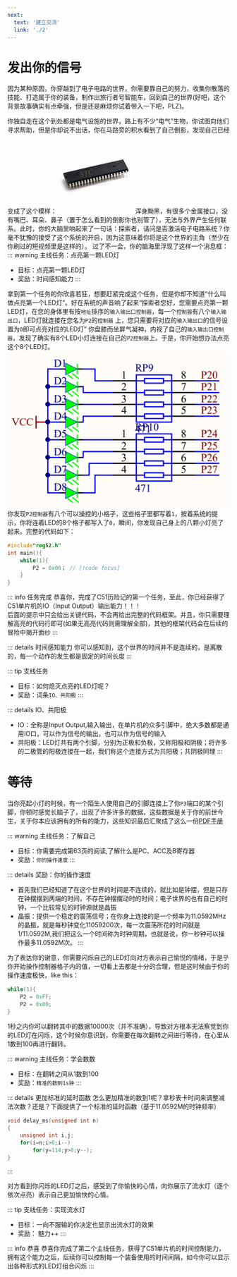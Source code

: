 ```yaml
---
next:
  text: '建立交流'
  link: './2'
---
```


# 发出你的信号
因为某种原因，你穿越到了电子电路的世界，你需要靠自己的努力，收集你散落的技能、打造属于你的装备，制作出旅行者号智能车，回到自己的世界(好吧，这个背景故事确实有点牵强，但是还是麻烦你试着带入一下吧，PLZ)。

你独自走在这个到处都是电气设施的世界，路上有不少“电气”生物，你试图向他们寻求帮助，但是你却说不出话，你在马路旁的积水看到了自己倒影，发现自己已经变成了这个模样：
![](assets/Pasted%20image%2020241115020626.png)
浑身黝黑，有很多个金属接口，没有嘴巴、耳朵、鼻子（置于怎么看到的倒影你也别管了），无法与外界产生任何联系。此时，你的大脑里响起来了一句话：探索者，请问是否激活电子电路系统？你毫不犹豫的接受了这个系统的开启，因为这意味着你将是这个世界的主角（至少在你刷过的短视频里是这样的）。
过了不一会，你的脑海里浮现了这样一个消息框：
::: warning 主线任务：点亮第一颗LED灯
- 目标：点亮第一颗LED灯
- 奖励：时间感知能力
:::

拿到第一个任务的你欣喜若狂，想要赶紧完成这个任务，但是你却不知道“什么叫做点亮第一个LED灯”。好在系统的声音响了起来“探索者您好，您需要点亮第一颗LED灯，在您的身体里有按`地址`排序的`输入输出口控制器`，每一个`控制器`有八个`输入输出口`，LED灯就连接在您名为`P2`的`控制器` 上，您只需要将对应的`输入输出口`的信号设置为`0`即可点亮对应的LED灯”
你盘膝而坐屏气凝神，内视了自己的`输入输出口控制器`，发现了确实有8个LED小灯连接在自己的`P2控制器`上。于是，你开始想办法点亮这个8个LED灯。
![](assets/Pasted%20image%2020241115020643.png)
你发现`P2控制器`有八个可以操控的小格子，这些格子里都写着`1`，按着系统的提示，你将连着LED的8个格子都写入了`0`，瞬间，你发现自己身上的八颗小灯亮了起来。完整的代码如下：
```c
#include"reg52.h"
int main(){
	while(1){
		P2 = 0x00； // [!code focus]
	}
}
```

::: info 任务完成
恭喜你，完成了C51历险记的第一个任务，至此，你已经获得了C51单片机的IO（Input Output）输出能力！！！<br>
后面的提示中只会给出关键代码，不会再给出完整的代码框架。并且，你只需要理解高亮的代码行即可(如果无高亮代码则需理解全部)，其他的框架代码会在后续的冒险中揭开面纱
:::

::: details 时间感知能力
你可以感知到，这个世界的时间并不是连续的，是离散的，每一个动作的发生都是固定的时间长度
:::

::: tip 支线任务
- 目标：如何熄灭点亮的LED灯呢？
- 奖励：词条`IO、共阳极`
:::

::: details IO、共阳极
- IO：全称是Input Output,输入输出，在单片机的众多引脚中，绝大多数都是通用IO口，可以作为信号的输出，也可以作为信号的输入
- 共阳极：LED灯共有两个引脚，分别为正极和负极，又称阳极和阴极；将许多的二极管的阳极连接在一起，我们称这个连接方式为共阳极；共阴极同理
:::
# 等待

当你亮起小灯的时候，有一个陌生人使用自己的引脚连接上了你`P3`端口的某个引脚，你顿时感觉长脑子了，出现了许多许多的数据，这些数据是关于你的前世今生，关于你本应该拥有的所有的能力，这些知识最后汇聚成了这么一份<a href ="../../C51/C51datasheet.pdf" target="_blank">PDF手册</a>

::: warning 主线任务：了解自己
- 目标：你需要完成第63页的阅读,了解什么是PC、ACC及B寄存器
- 奖励：`你的操作速度`
:::

::: details 奖励：你的操作速度
- 首先我们已经知道了在这个世界的时间是不连续的，就比如是钟摆，但是只存在钟摆摆到两端的时间，不存在钟摆摆动时的时间；电子世界的也有自己的时钟，一个比较常见的时钟源就是晶振
- 晶振：提供一个稳定的震荡信号；在你身上连接的是一个频率为11.0592MHz的晶振，就是每秒钟变化11059200次，每一次震荡所花的时间就是1/11.0592M,我们把这么一个时间称为时钟周期，也就是说，你一秒钟可以操作最多11.0592M次。
:::

为了表达你的谢意，你需要闪烁自己的LED灯向对方表示自己愉悦的情绪，于是乎你开始操作控制器格子内的值，一切看上去都是十分的合理，但是这时候由于你的操作速度极快，like this：
```c
while(1){
	P2 = 0xFF;
	P2 = 0x00;
}
```
1秒之内你可以翻转其中的数据10000次（并不准确），导致对方根本无法察觉到你的LED灯在闪烁，这个时候你意识到，你需要在每次翻转之间进行等待，在心里从1数到100再进行翻转。

::: warning 主线任务：学会数数
- 目标：在翻转之间从1数到100
- 奖励：`精准的数到1s钟`
:::

::: details 更加标准的延时函数
怎么更加精准的数到1呢？拿秒表卡时间来调整减法次数？还是？下面提供了一个标准的延时函数（基于11.0592M的时钟频率）
```c
void delay_ms(unsigned int n)
{
    unsigned int i,j;
    for(i=n;i>0;i--)
        for(y=114;y>0;y--);
}

```
:::

对方看到你闪烁的LED灯之后，感受到了你愉快的心情，向你展示了流水灯（逐个依次点亮）表示自己更加愉快的心情。

::: tip 支线任务：实现流水灯
- 目标：一向不服输的你决定也显示出流水灯的效果
- 奖励： 魅力++
:::

::: info 恭喜
恭喜你完成了第二个主线任务，获得了C51单片机的时间控制能力，拥有这个能力之后，后续你可以控制每一个装备使用的时间间隔，如今你可以显示出各种形式的LED灯组合闪烁
:::

